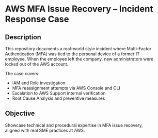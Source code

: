 # AWS MFA Issue Recovery – Incident Response Case

## Description
This repository documents a real-world style incident where Multi-Factor Authentication (MFA) was tied to the personal device of a former IT employee. When the employee left the company, new administrators were locked out of the AWS account.

The case covers:
- IAM and Role investigation
- MFA reassignment attempts via AWS Console and CLI
- Escalation to AWS Support internal verification
- Root Cause Analysis and preventive measures

## Objective
Showcase technical and procedural expertise in MFA issue recovery, aligned with real SME practices at AWS.
